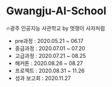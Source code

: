 # Gwangju-AI-School
🔥광주 인공지능 사관학교 by 멋쟁이 사자처럼

- pre과정 : 2020.05.21 ~ 06.17
- 중급과정 : 2020.07.01 ~ 07.20
- 고급과정 : 2020.07.21 ~ 08.25
- 해커톤 : 2020.08.26 ~ 08.27
- 프로젝트 : 2020.08.31 ~ 11.26
- 성과 보고회 : 2020.11.27
